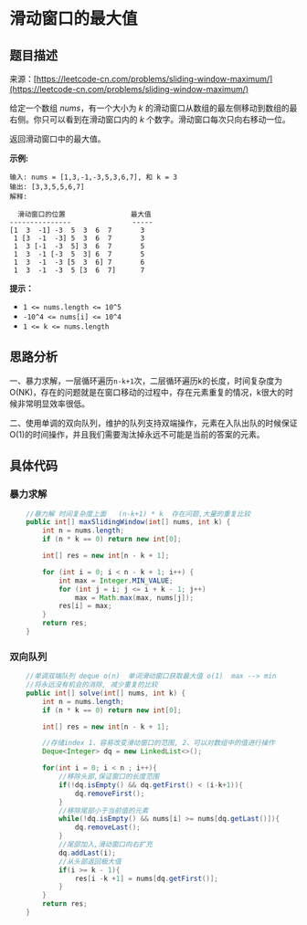 # 滑动窗口的最大值

## 题目描述

来源：[https://leetcode-cn.com/problems/sliding-window-maximum/](https://leetcode-cn.com/problems/sliding-window-maximum/)

给定一个数组 *nums*，有一个大小为 *k* 的滑动窗口从数组的最左侧移动到数组的最右侧。你只可以看到在滑动窗口内的 *k* 个数字。滑动窗口每次只向右移动一位。

返回滑动窗口中的最大值。

**示例:**

```
输入: nums = [1,3,-1,-3,5,3,6,7], 和 k = 3
输出: [3,3,5,5,6,7] 
解释: 

  滑动窗口的位置                最大值
---------------               -----
[1  3  -1] -3  5  3  6  7       3
 1 [3  -1  -3] 5  3  6  7       3
 1  3 [-1  -3  5] 3  6  7       5
 1  3  -1 [-3  5  3] 6  7       5
 1  3  -1  -3 [5  3  6] 7       6
 1  3  -1  -3  5 [3  6  7]      7
```

**提示：**

- `1 <= nums.length <= 10^5`
- `-10^4 <= nums[i] <= 10^4`
- `1 <= k <= nums.length`

## 思路分析

 一、暴力求解，一层循环遍历`n-k+1`次，二层循环遍历k的长度，时间复杂度为O(NK)，存在的问题就是在窗口移动的过程中，存在元素重复的情况，k很大的时候非常明显效率很低。

二、使用单调的双向队列，维护的队列支持双端操作，元素在入队出队的时候保证O(1)的时间操作，并且我们需要淘汰掉永远不可能是当前的答案的元素。

## 具体代码

### 暴力求解

```java
    //暴力解 时间复杂度上面   (n-k+1) * k  存在问题,大量的重复比较
    public int[] maxSlidingWindow(int[] nums, int k) {
        int n = nums.length;
        if (n * k == 0) return new int[0];

        int[] res = new int[n - k + 1];

        for (int i = 0; i < n - k + 1; i++) {
            int max = Integer.MIN_VALUE;
            for (int j = i; j <= i + k - 1; j++)
                max = Math.max(max, nums[j]);
            res[i] = max;
        }
        return res;
    }
```

### 双向队列

```java
    //单调双端队列 deque o(n)  单词滑动窗口获取最大值 o(1)  max --> min
    //将永远没有机会的消除, 减少重复的比较
    public int[] solve(int[] nums, int k) {
        int n = nums.length;
        if (n * k == 0) return new int[0];

        int[] res = new int[n - k + 1];

        //存储index 1、容易改变滑动窗口的范围, 2、可以对数组中的值进行操作
        Deque<Integer> dq = new LinkedList<>();

        for(int i = 0; i < n ; i++){
            //移除头部,保证窗口的长度范围
            if(!dq.isEmpty() && dq.getFirst() < (i-k+1)){
                dq.removeFirst();
            }
            //移除尾部小于当前值的元素
            while(!dq.isEmpty() && nums[i] >= nums[dq.getLast()]){
                dq.removeLast();
            }
            //尾部加入,滑动窗口向右扩充
            dq.addLast(i);
            //从头部返回极大值
            if(i >= k - 1){
                res[i -k +1] = nums[dq.getFirst()];
            }
        }
        return res;
    }
```





